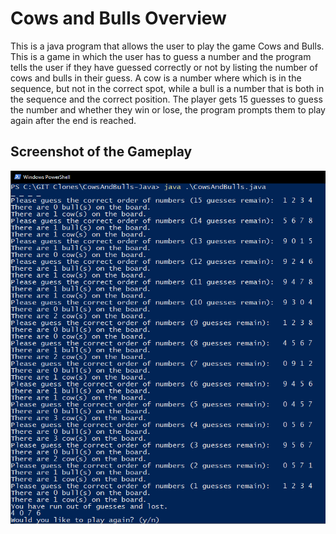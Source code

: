# Cows and Bulls Overview

This is a java program that allows the user to play the game Cows and Bulls. This is a game in which the user has to guess a number and the program tells the user if they have guessed correctly or not by listing the number of cows and bulls in their guess. A cow is a number where which is in the sequence, but not in the correct spot, while a bull is a number that is both in the sequence and the correct position. The player gets 15 guesses to guess the number and whether they win or lose, the program prompts them to play again after the end is reached.

## Screenshot of the Gameplay
<img src="Gameplay.PNG">